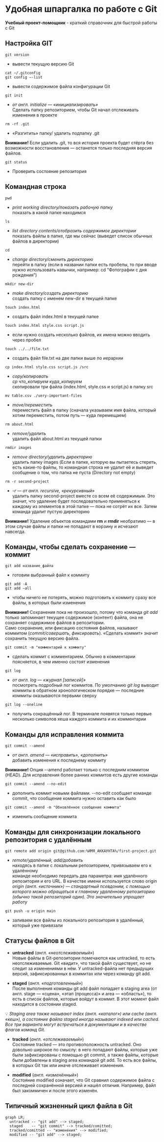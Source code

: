 # Удобная шпаргалка по работе с Git  

**Учебный проект-помощник** - краткий справочник для быстрой работы с Git

## Настройка GIT


```	
git version
```
- вывести текущую версию Git


```	
cat ~/.gitconfig  
git config –-list
```
- вывести содержимое файла конфигурации Git

```	
git init 
```
- *от англ. initialize — «инициализировать»* <br>
Сделать папку репозиторием, чтобы Git начал отслеживать изменения в проекте

```	
rm -rf .git  
```
- «Разгитить» папку/ удалить подпапку .git 

**Внимание!** Если удалить .git, то вся история проекта будет стёрта без возможности восстановления — останется только последняя версия файлов.

```	
git status  
```
- Проверить состояние репозитория 


## Командная строка

```
pwd
```
- *print working directory/показать рабочую папку* <br>
показать в какой папке находимся

```
ls
```
- *list directory contents/отобразить содержимое директории* <br>
показать файлы в папке, где мы сейчас (выведет список обычных файлов в директории)

```
cd
```
- *change directory/сменить директорию* <br>
перейти в папку (если в названии папки есть пробелы, то при вводе нужно использовать кавычки, например: cd “Фотографии с дня рождения”)

```
mkdir new-dir
```
- *make directory/создать директорию* <br>
создать папку с именем new-dir в текущей папке

```	
touch index.html
```
- создать файл index.html в текущей папке

```	
touch index.html style.css script.js
```
- если нужно создать несколько файлов, их имена можно вводить через пробел

```	
touch ../../file.txt
```
- создать файл file.txt на две папки выше по иерархии

```	
cp index.html style.css script.js /src
```
- *copy/копировать* <br>
*cp что_копируем куда_копируем* <br>
скопировали три файла (index.html, style.css и script.js) в папку src

```	
mv table.csv ./very-important-files
```
- *move/переместить* <br>
переместить файл в папку (сначала указываем имя файла, который хотим переместить, потом путь — куда перемещаем)

```	
rm about.html
```
- *remove/удалить* <br>
удалить файл about.html из текущей папки

```	
rmdir images
```
- *remove directory/удалить директорию* <br>
удалить папку images (Если в папке, которую вы пытаетесь стереть, есть какие-то файлы, то командная строка не удалит её и выведет сообщение о том, что папка не пуста (Directory not empty)

```	
rm -r second-project
```
- *-r — от англ. recursive, «рекурсивный»* <br>
удалить папку second-project вместе со всем её содержимым. Это значит, что удаление будет последовательно применяться к каждому из элементов в этой папке — пока не сотрёт их все. Затем команда удалит пустую директорию

**Внимание!** Удаление объектов командами **rm** и **rmdir** необратимо — в этом случае файлы и папки не попадают в корзину и исчезают навсегда.

## Команды, чтобы сделать сохранение — коммит

```	
git add название_файла
```
- готовим выбранный файл к коммиту

```	
git add -A 
git add –all
```
- чтобы ничего не потерять, можно подготовить к коммиту сразу все файлы, в которых были изменения

**Внимание!** Сохранения пока не произошло, потому что команда *git add* только запоминает текущее содержимое (контент) файла, она не сохраняет содержимое файлов в репозитории. <br>
Само сохранение, или фиксацию состояния файлов, называют коммитом (*commit/совершать, фиксировать*). «Сделать коммит» значит сохранить текущую версию файла.

```	
git commit -m "комментарий к коммиту"
```
- сделать коммит с комментарием. Обычно в комментарии поясняется, в чем именно состоят изменения

```	
git log
```
- *от англ. log — «журнал [записей]»* <br>
посмотреть подробный лог коммитов. По умолчанию *git log* выводит коммиты в обратном хронологическом порядке — последние коммиты оказываются первыми сверху

```	
git log --oneline
```
- получить сокращённый лог. В терминале появятся только первые несколько символов хеша каждого коммита и их комментарии 

## Команды для исправления коммита

```	
git commit --amend
```
- *от англ. amend — «исправить», «дополнить»* <br>
добавить изменения к последнему коммиту

**Внимание!** Опция --amend работает только с последним коммитом (HEAD). Для исправления более ранних коммитов есть другие команды 

```	
git commit --amend --no-edit
```
- дополнить коммит новыми файлами. --no-edit сообщает команде commit, что сообщение коммита нужно оставить как было

```	
git commit --amend -m "Обновлённое сообщение коммита"
```
- изменить сообщение коммита


## Команды для синхронизации локального репозитория с удалённым

```	
git remote add origin git@github.com:%ИМЯ_АККАУНТА%/first-project.git
```
- *remote/удалённый, add/добавить* <br>
находясь в папке с локальным репозиторием, привязываем его к удалённому <br>
команде необходимо передать два параметра: имя удалённого репозитория и его URL. В качестве имени используется слово origin <br>
*origin (англ. «источник») — стандартный псевдоним, с помощью которого можно обращаться к главному удалённому репозиторию (обычно такой репозиторий один). Это значительно упрощает работу*

```	
git push -u origin main
```
- заливаем все файлы из локального репозитория в удалённый, который уже привязали


## Статусы файлов в Git

- **untracked** (*англ. «неотслеживаемый»*) <br>
Новые файлы в Git-репозитории помечаются как untracked, то есть неотслеживаемые. Git «видит», что такой файл существует, но не следит за изменениями в нём. У untracked-файла нет предыдущих версий, зафиксированных в коммитах или через команду git add. 

- **staged** (*англ. «подготовленный»*) <br>
После выполнения команды git add файл попадает в staging area (от англ. stage — «сцена», «этап (процесса)» и area — «область»), то есть в список файлов, которые войдут в коммит. В этот момент файл находится в состоянии staged.

💡 *Staging area также называют index (англ. «каталог») или cache (англ. «кеш»), а состояние файла staged иногда называют indexed или cached.*
*Все три варианта могут встречаться в документации и в качестве флагов команд Git.*

- **tracked** (*англ. «отслеживаемый»*) <br>
Состояние tracked — это противоположность untracked. Оно довольно широкое по смыслу: в него попадают файлы, которые уже были зафиксированы с помощью git commit, а также файлы, которые были добавлены в staging area командой git add. То есть все файлы, в которых Git так или иначе отслеживает изменения. 

- **modified** (*англ. «изменённый»*) <br>
Состояние modified означает, что Git сравнил содержимое файла с последней сохранённой версией и нашёл отличия. Например, файл был закоммичен и после этого изменён. 

## Типичный жизненный цикл файла в Git

```mermaid
graph LR;
  untracked -- "git add" --> staged;
  staged    -- "git commit" --> tracked/comitted;
  tracked/comitted -- "изменения" --> modified;
  modified -- "git add" --> staged;
``` 